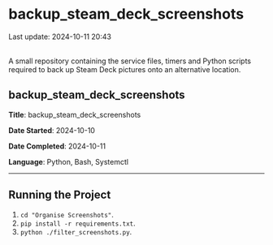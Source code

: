 # backup_steam_deck_screenshots

Last update: 2024-10-11 20:43
<br><br>

A small repository containing the service files, timers and Python scripts required to back up Steam Deck pictures onto an alternative location.

## backup_steam_deck_screenshots

**Title**: backup_steam_deck_screenshots

**Date Started**: 2024-10-10

**Date Completed**: 2024-10-11

**Language**: Python, Bash, Systemctl

---

## Running the Project

1. ` cd "Organise Screenshots" `.
2. ` pip install -r requirements.txt `.
3. ` python ./filter_screenshots.py `.
